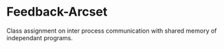 # Feedback-Arcset
Class assignment on inter process communication with shared memory of independant programs.
